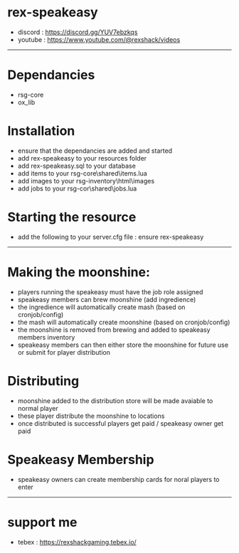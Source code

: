 # rex-speakeasy
- discord : https://discord.gg/YUV7ebzkqs
- youtube : https://www.youtube.com/@rexshack/videos

---

# Dependancies
- rsg-core
- ox_lib

# Installation
- ensure that the dependancies are added and started
- add rex-speakeasy to your resources folder
- add rex-speakeasy.sql to your database
- add items to your rsg-core\shared\items.lua
- add images to your rsg-inventory\html\images
- add jobs to your rsg-cor\shared\jobs.lua

# Starting the resource
- add the following to your server.cfg file : ensure rex-speakeasy

---

# Making the moonshine:
- players running the speakeasy must have the job role assigned
- speakeasy members can brew moonshine (add ingredience)
- the ingredience will automatically create mash (based on cronjob/config)
- the mash will automatically create moonshine (based on cronjob/config)
- the moonshine is removed from brewing and added to speakeasy members inventory
- speakeasy members can then either store the moonshine for future use or submit for player distribution

# Distributing
- moonshine added to the distribution store will be made avaiable to normal player
- these player distribute the moonshine to locations
- once distributed is successful players get paid / speakeasy owner get paid

# Speakeasy Membership
- speakeasy owners can create membership cards for noral players to enter

---

# support me
- tebex : https://rexshackgaming.tebex.io/